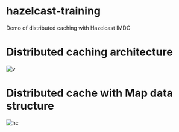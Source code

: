 # hazelcast-training
Demo of distributed caching with Hazelcast IMDG

# Distributed caching architecture

![v](https://user-images.githubusercontent.com/35077725/137129396-b6e9be37-a059-40d3-88e2-0fed8cadb013.PNG)

# Distributed cache with Map data structure

![hc](https://user-images.githubusercontent.com/35077725/137129434-9e444c13-e0ff-42e0-b229-019ef3c5cb75.PNG)



